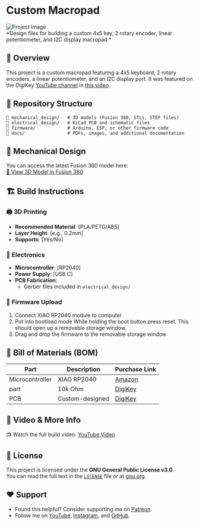# Custom Macropad  

![Project Image](https://github.com/bytesizedengineering/macropad/documentation/img1.jpg)  
*Design files for building a custom 4x5 key, 2 rotary encoder, linear potentiometer, and I2C display macropad *  

## 🚀 Overview  
This project is a custom macropad featuring a 4x5 keyboard, 2 rotary encoders, a linear potentiometer, and an I2C display port. It was featured on the DigiKey [YouTube channel](https://www.youtube.com/@digikey) in [this video](#).  

## 📂 Repository Structure  
```
📁 mechanical_design/   # 3D models (Fusion 360, STLs, STEP files)
📁 electrical_design/   # KiCad PCB and schematic files
📁 firmware/            # Arduino, ESP, or other firmware code
📁 docs/                # PDFs, images, and additional documentation
```

## 🔩 Mechanical Design  
You can access the latest Fusion 360 model here:  
[🔗 View 3D Model in Fusion 360](https://a360.co/3RYLWHH)

## 🏗️ Build Instructions  

### 🖨️ 3D Printing  
- **Recommended Material**: [PLA/PETG/ABS]  
- **Layer Height**: [e.g., 0.2mm]  
- **Supports**: [Yes/No]  

### 🔌 Electronics  
- **Microcontroller**: [RP2040]  
- **Power Supply**: [USB C]  
- **PCB Fabrication**:  
  - Gerber files included in `electrical_design/`  

### 💾 Firmware Upload  
1. Connect XIAO RP2040 module to computer
2. Put into bootload mode
   While holding the boot button press reset.
   This should open up a removable storage window.   
3. Drag and drop the firmware to the removable storage window

## 🛒 Bill of Materials (BOM)  
| Part | Description | Purchase Link |
|------|------------|--------------|
| Microcontroller | XIAO RP2040 | [Amazon](#) |
| part | 10k Ohm | [DigiKey](#) |
| PCB | Custom-designed | [DigiKey](#) |

## 🎥 Video & More Info  
📺 Watch the full build video: [YouTube Video](#)  

## 📝 License  
This project is licensed under the **GNU General Public License v3.0**.  
You can read the full text in the [`LICENSE`](LICENSE) file or at [gnu.org](https://www.gnu.org/licenses/gpl-3.0.html).  

## ❤️ Support  
- Found this helpful? Consider supporting me on [Patreon](https://www.patreon.com/ByteSizedEngineering).  
- Follow me on [YouTube](https://www.youtube.com/@bytesizedengineering), [Instagram](https://www.instagram.com/bytesizedengineering/), and [GitHub](https://github.com/bytesizedengineering).  

 
